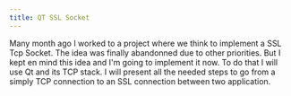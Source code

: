 ```yaml
---
title: QT SSL Socket
---
```


Many month ago I worked to a project where we think to implement a SSL Tcp Socket. The idea was finally abandonned due to other priorities. But I kept en mind this idea and I'm going to implement it now. To do that I will use Qt and its TCP stack. I will present all the needed steps to go from a simply TCP connection to an SSL connection between two application. 
